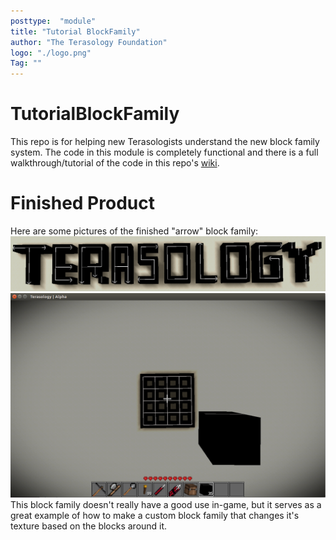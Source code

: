 ```yaml
---
posttype:  "module"  
title: "Tutorial BlockFamily"
author: "The Terasology Foundation"
logo: "./logo.png"
Tag: ""
---
```

# TutorialBlockFamily
This repo is for helping new Terasologists understand the new block family system. The code in this module is completely functional and there is a full walkthrough/tutorial of the code in this repo's [wiki](https://github.com/Terasology/BlockFamilyTutorial/wiki).

# Finished Product
Here are some pictures of the finished "arrow" block family:
![Terasology](https://github.com/Terasology/BlockFamilyTutorial/raw/master/screenshots/arrowsology.png)
![Grid](https://github.com/Terasology/BlockFamilyTutorial/blob/master/screenshots/grid.png)
This block family doesn't really have a good use in-game, but it serves as a great example of how to make a custom block family that changes it's texture based on the blocks around it.
